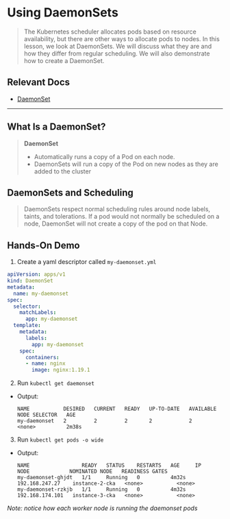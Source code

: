 # Using DaemonSets

> The Kubernetes scheduler allocates pods based on resource availability, but there are other ways to allocate pods to nodes. In this lesson, we look at DaemonSets. We will discuss what they are and how they differ from regular scheduling. We will also demonstrate how to create a DaemonSet.

## Relevant Docs

- [DaemonSet](https://kubernetes.io/docs/concepts/workloads/controllers/daemonset/)

---

## What Is a DaemonSet?

> **DaemonSet**
>  - Automatically runs a copy of a Pod on each node.
>  - DaemonSets will run a copy of the Pod on new nodes as they are added to the cluster

## DaemonSets and Scheduling

> DaemonSets respect normal scheduling rules around node labels, taints, and tolerations. If a pod would not normally be scheduled on a node, DaemonSet will not create a copy of the pod on that Node.

## Hands-On Demo

1. Create a yaml descriptor called `my-daemonset.yml`

  ```YAML
  apiVersion: apps/v1
  kind: DaemonSet
  metadata:
    name: my-daemonset
  spec:
    selector:
      matchLabels:
        app: my-daemonset
    template:
      metadata:
        labels:
          app: my-daemonset
      spec:
        containers:
        - name: nginx
          image: nginx:1.19.1
  ```

2. Run `kubectl get daemonset`

  - Output:
    ```
    NAME           DESIRED   CURRENT   READY   UP-TO-DATE   AVAILABLE   NODE SELECTOR   AGE
    my-daemonset   2         2         2       2            2           <none>          2m38s
    ```

3. Run `kubectl get pods -o wide`

  - Output:
    ```
    NAME                 READY   STATUS    RESTARTS   AGE     IP                NODE             NOMINATED NODE   READINESS GATES
    my-daemonset-ghjdt   1/1     Running   0          4m32s   192.168.247.27    instance-2-cka   <none>           <none>
    my-daemonset-rzkjb   1/1     Running   0          4m32s   192.168.174.101   instance-3-cka   <none>           <none>
    ```
  *Note: notice how each worker node is running the daemonset pods*